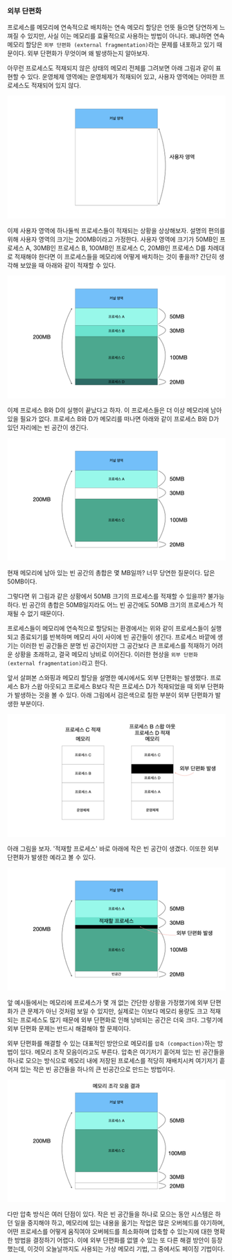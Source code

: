 ### 외부 단편화
프로세스를 메모리에 연속적으로 배치하는 연속 메모리 할당은 언뜻 들으면 당연하게 느껴질 수 있지만, 사실 이는 메모리를 효율적으로 사용하는 방법이 아니다. 왜냐하면 연속 메모리 할당은 `외부 단편화 (external fragmentation)`라는 문제를 내포하고 있기 때문이다. 외부 단편화가 무엇이며 왜 발생하는지 알아보자.

아무런 프로세스도 적재되지 않은 상태의 메모리 전체를 그려보면 아래 그림과 같이 표현할 수 있다. 운영체제 영역에는 운영체제가 적재되어 있고, 사용자 영역에는 어떠한 프로세스도 적재되어 있지 않다.

![외부 단편화.001.jpeg](<images/외부 단편화.001.jpeg>)

이제 사용자 영역에 하나둘씩 프로세스들이 적재되는 상황을 상상해보자. 설명의 편의를 위해 사용자 영역의 크기는 200MB이라고 가정한다. 사용자 영역에 크기가 50MB인 프로세스 A, 30MB인 프로세스 B, 100MB인 프로세스 C, 20MB인 프로세스 D를 차례대로 적재해야 한다면 이 프로세스들을 메모리에 어떻게 배치하는 것이 좋을까? 간단히 생각해 보았을 때 아래와 같이 적재할 수 있다.

![외부 단편화.002.jpeg](<images/외부 단편화.002.jpeg>)

이제 프로세스 B와 D의 실행이 끝났다고 하자. 이 프로세스들은 더 이상 메모리에 남아 있을 필요가 없다. 프로세스 B와 D가 메모리를 떠나면 아래와 같이 프로세스 B와 D가 있던 자리에는 빈 공간이 생긴다.

![외부 단편화.003.jpeg](<images/외부 단편화.003.jpeg>)

현재 메모리에 남아 있는 빈 공간의 총합은 몇 MB일까? 너무 당연한 질문이다. 답은 50MB이다.

그렇다면 위 그림과 같은 상황에서 50MB 크기의 프로세스를 적재할 수 있을까? 불가능하다. 빈 공간의 총합은 50MB일지라도 어느 빈 공간에도 50MB 크기의 프로세스가 적재될 수 없기 때문이다. 

프로세스들이 메모리에 연속적으로 할당되는 환경에서는 위와 같이 프로세스들이 실행되고 종료되기를 반복하며 메모리 사이 사이에 빈 공간들이 생긴다. 프로세스 바깥에 생기는 이러한 빈 공간들은 분명 빈 공간이지만 그 공간보다 큰 프로세스를 적재하기 어려운 상황을 초래하고, 결국 메모리 낭비로 이어진다. 이러한 현상을 `외부 단편화 (external fragmentation)`라고 한다.

앞서 살펴본 스와핑과 메모리 할당을 설명한 예시에서도 외부 단편화는 발생했다. 프로세스 B가 스왑 아웃되고 프로세스 B보다 작은 프로세스 D가 적재되었을 때 외부 단편화가 발생하는 것을 볼 수 있다. 아래 그림에서 검은색으로 칠한 부분이 외부 단편화가 발생한 부분이다.

![외부 단편화.004.jpeg](<images/외부 단편화.004.jpeg>)

아래 그림을 보자. '적재할 프로세스' 바로 아래에 작은 빈 공간이 생겼다. 이또한 외부 단편화가 발생한 예라고 볼 수 있다.

![외부 단편화.005.jpeg](<images/외부 단편화.005.jpeg>)

앞 예시들에서는 메모리에 프로세스가 몇 개 없는 간단한 상황을 가정했기에 외부 단편화가 큰 문제가 아닌 것처럼 보일 수 있지만, 실제로는 이보다 메모리 용량도 크고 적재되는 프로세스도 많기 때문에 외부 단편화로 인해 낭비되는 공간은 더욱 크다. 그렇기에 외부 단편화 문제는 반드시 해결해야 할 문제이다. 

외부 단편화를 해결할 수 있는 대표적인 방안으로 메모리를 `압축 (compaction)`하는 방법이 있다. 메모리 조작 모음이라고도 부른다. 압축은 여기저기 흩어져 있는 빈 공간들을 하나로 모으는 방식으로 메모리 내에 저장된 프로세스를 적당히 재배치시켜 여기저기 흩어져 있는 작은 빈 공간들을 하나의 큰 빈공간으로 만드는 방법이다.

![외부 단편화.006.jpeg](<images/외부 단편화.006.jpeg>)

다만 압축 방식은 여러 단점이 있다. 작은 빈 공간들을 하나로 모으는 동안 시스템은 하던 일을 중지해야 하고, 메모리에 있는 내용을 옮기는 작업은 많은 오버헤드를 야기하며, 어떤 프로세스를 어떻게 움직여야 오버헤드를 최소화하며 압축할 수 있는지에 대한 명확한 방법을 결정하기 어렵다. 이에 외부 단편화를 없앨 수 있는 또 다른 해결 방안이 등장했는데, 이것이 오늘날까지도 사용되는 가상 메모리 기법, 그 중에서도 페이징 기법이다.